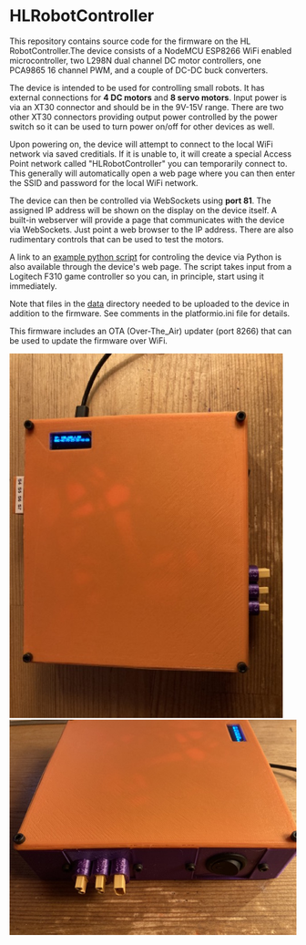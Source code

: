 # HLRobotController

This repository contains source code for the firmware on the HL RobotController.The device consists of a NodeMCU ESP8266 WiFi enabled microcontroller, two L298N dual channel DC motor controllers, one PCA9865 16 channel PWM, and a couple of DC-DC buck converters.

The device is intended to be used for controlling small robots. It has external connections for **4 DC motors** and **8 servo motors**. Input power is via an XT30 connector and should be in the 9V-15V range. There are two other XT30 connectors providing output power controlled by the power switch so it can be used to turn power on/off for other devices as well.

Upon powering on, the device will attempt to connect to the local WiFi network via saved creditials. If it is unable to, it will create a special Access Point network called "HLRobotController" you can temporarily connect to. This generally will automatically open a web page where you can then enter the SSID and password for the local WiFi network.

The device can then be controlled via WebSockets using **port 81**. The assigned IP address will be shown on the display on the device itself. A built-in webserver will provide a page that communicates with the device via WebSockets. Just point a web browser to the IP address. There are also rudimentary controls that can be used to test the motors.

A link to an [example python script](data/gamepad_example.py) for controling the device via Python is also available through the device's web page. The script takes input from a Logitech F310 game controller so you can, in principle, start using it immediately.

Note that files in the [data](data) directory needed to be uploaded to the device in addition to the firmware. See comments in the platformio.ini file for details.

This firmware includes an OTA (Over-The_Air) updater (port 8266) that can be used to update the firmware over WiFi.

![Top view of HLRobotController](doc/HLController_view1.jpg "Top View")
![Side view of HLRobotController](doc/HLController_view2.jpg "Side View")
